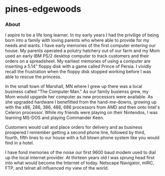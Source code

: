 pines-edgewoods
===============

### About

I aspire to be a life long learner.  In my early years I had the privilige of being born into a family with loving parents who where able to provide for my needs and wants.  I have early memories of the first computer entering our house.  My parents operated a polutry hatchery out of our farm and my Mom used an early IBM PS/2 desktop computer to track customers and their orders on a spreadsheet.  My earliest memories of using a computer are inserting a 5.14" floppy disk with a game called Prince of Persia.  I vividly recall the frustration when the floppy disk stopped working before I was able to rescue the princess.  

In the small town of Marshall, MN where I grew up there was a local business called "The Computer Man."  As our family busienss grew, my Mom would upgarde her computer as new processors were available.  As she upgraded hardware I benefitted from the hand-me-downs, growing up with the x86, 286, 386, 486, 686 processors from AMD and then onto Intel's Celeron processor.  While my friends were playing on their Nintendos, I was learning MS-DOS and playing Commander Keen.  

Customers would call and place orders for delivery and as business prospered I remember getting a second phone line, followed by third, fourth, fifth lines to our house with a full blown phone system like you would find in a hotel. 

I have fond memories of the noise our first 9600 baud modem used to dial up the local internet provider.  At thirteen years old I was sprung head first into what would become the Internet of today.  Netscape Navigator, mIRC, FTP, and telnet all influenced my view of the world.    

